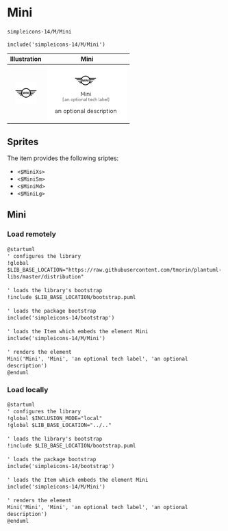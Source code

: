 # Mini


```text
simpleicons-14/M/Mini
```

```text
include('simpleicons-14/M/Mini')
```



| Illustration | Mini |
| :---: | :---: |
| ![illustration for Illustration](../../simpleicons-14/M/Mini.png) | ![illustration for Mini](../../simpleicons-14/M/Mini.Local.png) |



## Sprites
The item provides the following sriptes:

- `<$MiniXs>`
- `<$MiniSm>`
- `<$MiniMd>`
- `<$MiniLg>`





## Mini

### Load remotely
```plantuml
@startuml
' configures the library
!global $LIB_BASE_LOCATION="https://raw.githubusercontent.com/tmorin/plantuml-libs/master/distribution"

' loads the library's bootstrap
!include $LIB_BASE_LOCATION/bootstrap.puml

' loads the package bootstrap
include('simpleicons-14/bootstrap')

' loads the Item which embeds the element Mini
include('simpleicons-14/M/Mini')

' renders the element
Mini('Mini', 'Mini', 'an optional tech label', 'an optional description')
@enduml
```

### Load locally
```plantuml
@startuml
' configures the library
!global $INCLUSION_MODE="local"
!global $LIB_BASE_LOCATION="../.."

' loads the library's bootstrap
!include $LIB_BASE_LOCATION/bootstrap.puml

' loads the package bootstrap
include('simpleicons-14/bootstrap')

' loads the Item which embeds the element Mini
include('simpleicons-14/M/Mini')

' renders the element
Mini('Mini', 'Mini', 'an optional tech label', 'an optional description')
@enduml
```


